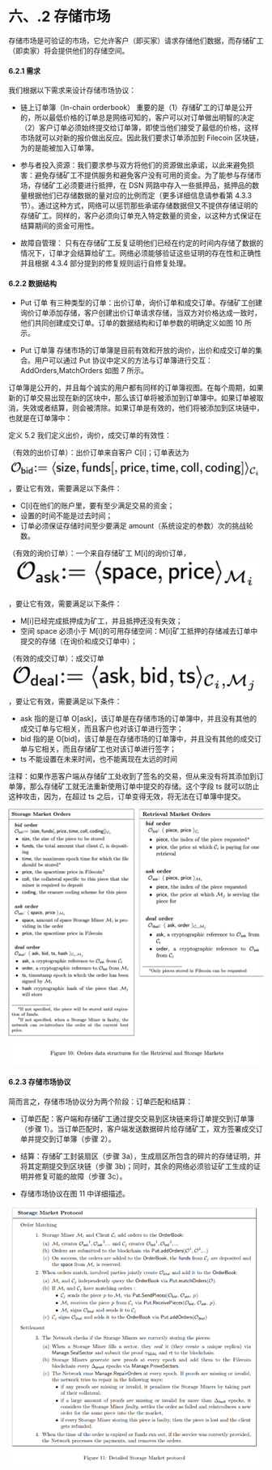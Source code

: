 # 六、.2 存储市场

存储市场是可验证的市场，它允许客户（即买家）请求存储他们数据，而存储矿工（即卖家）将会提供他们的存储空间。

#### 6.2.1 需求

我们根据以下需求来设计存储市场协议：

*   链上订单簿（In-chain orderbook） 重要的是（1）存储矿工的订单是公开的，所以最低价格的订单总是网络可知的，客户可以对订单做出明智的决定（2）客户订单必须始终提交给订单簿，即使当他们接受了最低的价格，这样市场就可以对新的报价做出反应。因此我们要求订单添加到 Filecoin 区块链，为的是能被加入订单簿。

*   参与者投入资源：我们要求参与双方将他们的资源做出承诺，以此来避免损害：避免存储矿工不提供服务和避免客户没有可用的资金。为了能参与存储市场，存储矿工必须要进行抵押，在 DSN 网路中存入一些抵押品，抵押品的数量根据他们已存储数据的量对应的比例而定（更多详细信息请参看第 4.3.3 节）。通过这种方式，网络可以惩罚那些承诺存储数据但又不提供存储证明的存储矿工。同样的，客户必须向订单充入特定数量的资金，以这种方式保证在结算期间的资金可用性。

*   故障自管理： 只有在存储矿工反复证明他们已经在约定的时间内存储了数据的情况下，订单才会结算给矿工。网络必须能够验证这些证明的存在性和正确性并且根据 4.3.4 部分提到的修复规则运行自修复处理。

#### 6.2.2 数据结构

*   Put 订单 有三种类型的订单：出价订单，询价订单和成交订单。存储矿工创建询价订单添加存储，客户创建出价订单请求存储，当双方对价格达成一致时，他们共同创建成交订单。订单的数据结构和订单参数的明确定义如图 10 所示。

*   Put 订单簿 存储市场的订单簿是目前有效和开放的询价，出价和成交订单的集合。用户可以通过 Put 协议中定义的方法与订单簿进行交互：AddOrders,MatchOrders 如图 7 所示。

订单簿是公开的，并且每个诚实的用户都有同样的订单簿视图。在每个周期，如果新的订单交易出现在新的区块中，那么该订单将被添加到订单簿中。如果订单被取消，失效或者结算，则会被清除。如果订单是有效的，他们将被添加到区块链中，也就是在订单簿中：

定义 5.2 我们定义出价，询价，成交订单的有效性：

（有效的出价订单）：出价订单来自客户 C[i]；订单表达为![](img/1c14d600287c4e7a5977c42cca188207.jpg) ，要让它有效，需要满足以下条件：

*   C[i]在他们的账户里，要有至少满足交易的资金；
*   设置的时间不能是过去时间；
*   订单必须保证存储时间至少要满足 amount（系统设定的参数）次的挑战轮数。

（有效的询价订单）：一个来自存储矿工 M[i]的询价订单，![](img/3a0cbd1592c339ac6924ca3af72fa45d.jpg) ，要让它有效，需要满足以下条件：

*   M[i]已经完成抵押成为矿工，并且抵押还没有失效；
*   空间 space 必须小于 M[i]的可用存储空间：M[i]矿工抵押的存储减去订单中提交的存储（在询价和成交订单中）；

（有效的成交订单）：成交订单![](img/867cb7342b06022075e6bf720e17513d.jpg) ，要让它有效，需要满足以下条件：

*   ask 指的是订单 O[ask]，该订单是在存储市场的订单簿中，并且没有其他的成交订单与它相关，而且客户也对该订单进行签字；
*   bid 指的是 O[bid]，该订单是在存储市场的订单簿中，并且没有其他的成交订单与它相关，而且存储矿工也对该订单进行签字；
*   ts 不能设置在未来时间，也不能离现在太远的时间

注释：如果作恶客户端从存储矿工处收到了签名的交易，但从来没有将其添加到订单簿，那么存储矿工就无法重新使用订单中提交的存储。这个字段 ts 就可以防止这种攻击，因为，在超过 ts 之后，订单变得无效，将无法在订单簿中提交。

![](img/952bcca26fc16fc1da13fe027115e0fc.jpg)

#### 6.2.3 存储市场协议

简而言之，存储市场协议分为两个阶段：订单匹配和结算：

*   订单匹配：客户端和存储矿工通过提交交易到区块链来将订单提交到订单簿（步骤 1）。当订单匹配时，客户端发送数据碎片给存储矿工，双方签署成交订单并提交到订单簿（步骤 2）。

*   结算：存储矿工封装扇区（步骤 3a），生成扇区所包含的碎片的存储证明，并将其定期提交到区块链（步骤 3b)；同时，其余的网络必须验证矿工生成的证明并修复可能的故障（步骤 3c）。

*   存储市场协议在图 11 中详细描述。

![](img/0ccee5dc6376b241c9012e62e7effb48.jpg)